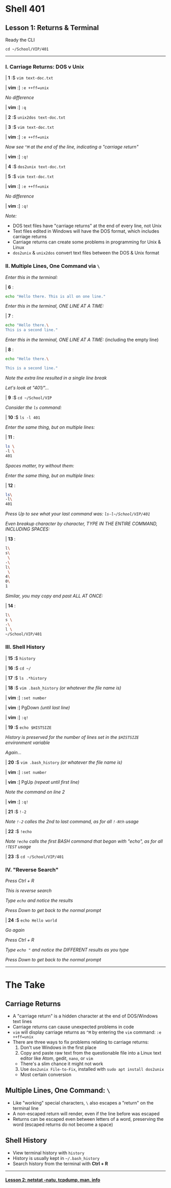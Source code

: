 # Shell 401
## Lesson 1: Returns & Terminal

Ready the CLI

`cd ~/School/VIP/401`

___

### I. Carriage Returns: DOS v Unix

| **1** :$ `vim text-doc.txt`

| **vim** :] `:e ++ff=unix`

*No difference*

| **vim** :] `:q`

| **2** :$ `unix2dos text-doc.txt`

| **3** :$ `vim text-doc.txt`

| **vim** :] `:e ++ff=unix`

*Now see `^M` at the end of the line, indicating a "carriage return"*

| **vim** :] `:q!`

| **4** :$ `dos2unix text-doc.txt`

| **5** :$ `vim text-doc.txt`

| **vim** :] `:e ++ff=unix`

*No difference*

| **vim** :] `:q!`

*Note:*
- DOS text files have "carriage returns" at the end of every line, not Unix
- Text files edited in Windows will have the DOS format, which includes carriage returns
- Carriage returns can create some problems in programming for Unix & Linux
- `dos2unix` & `unix2dos` convert text files between the DOS & Unix format

### II. Multiple Lines, One Command via `\`

*Enter this in the terminal:*

| **6** :
```sh
echo "Hello there. This is all on one line."
```

*Enter this in the terminal, ONE LINE AT A TIME:*

| **7** :
```sh
echo "Hello there.\
This is a second line."
```

*Enter this in the terminal, ONE LINE AT A TIME:* (including the empty line)

| **8** :
```sh
echo "Hello there.\

This is a second line."
```

*Note the extra line resulted in a single line break*

*Let's look at "401/"...*

| **9** :$ `cd ~/School/VIP`

*Consider the `ls` command:*

| **10** :$ `ls -l 401`

*Enter the same thing, but on multiple lines:*

| **11** :
```sh
ls \
-l \
401
```

*Spaces matter, try without them:*

*Enter the same thing, but on multiple lines:*

| **12** :
```sh
ls\
-l\
401
```

*Press Up to see what your last command was: `ls-l~/School/VIP/401`*

*Even breakup character by character, TYPE IN THE ENTIRE COMMAND, INCLUDING SPACES:*

| **13** :
```sh
l\
s\
 \
-\
l\
 \
4\
0\
1
```

*Similar, you may copy and past ALL AT ONCE:*

| **14** :
```sh
l\
s \
-\
l \
~/School/VIP/401
```

### III. Shell History

| **15** :$ `history`

| **16** :$ `cd ~/`

| **17** :$ `ls .*history`

| **18** :$ `vim .bash_history` *(or whatever the file name is)*

| **vim** :] `:set number`

| **vim** :] PgDown *(until last line)*

| **vim** :] `:q!`

| **19** :$ `echo $HISTSIZE`

*History is preserved for the number of lines set in the `$HISTSIZE` environment variable*

*Again...*

| **20** :$ `vim .bash_history` *(or whatever the file name is)*

| **vim** :] `:set number`

| **vim** :] PgUp *(repeat until first line)*

*Note the command on line 2*

| **vim** :] `:q!`

| **21** :$ `!-2`

*Note `!-2` calles the 2nd to last command, as for all `!-Nth` usage*

| **22** :$ `!echo`

*Note `!echo` calls the first BASH command that began with "echo", as for all `!TEST` usage*

| **23** :$ `cd ~/School/VIP/401`

### IV. "Reverse Search"

*Press Ctrl + R*

*This is reverse search*

*Type `echo` and notice the results*

*Press Down to get back to the normal prompt*

| **24** :$ `echo Hello world`

*Go again*

*Press Ctrl + R*

*Type `echo "` and notice the DIFFERENT results as you type*

*Press Down to get back to the normal prompt*

___

# The Take

## Carriage Returns
- A "carriage return" is a hidden character at the end of DOS/Windows text lines
- Carriage returns can cause unexpected problems in code
- `vim` will display carriage returns as `^M` by entering the `vim` command: `:e ++ff=unix`
- There are three ways to fix problems relating to carriage returns:
  1. Don't use Windows in the first place
  2. Copy and paste raw text from the questionable file into a Linux text editor like Atom, gedit, `nano`, or `vim`
    - There's a slim chance it might not work
  3. Use `dos2unix File-to-Fix`, installed with `sudo apt install dos2unix`
    - Most certain conversion

## Multiple Lines, One Command: `\`
- Like "working" special characters, `\` also escapes a "return" on the terminal line
- A non-escaped return will render, even if the line before was escaped
- Returns can be escaped even between letters of a word, preserving the word (escaped returns do not become a space)

## Shell History
- View terminal history with `history`
- History is usually kept in `~/.bash_history`
- Search history from the terminal with **Ctrl + R**

___

#### [Lesson 2: netstat -natu, tcpdump, man, info](https://github.com/inkVerb/vip/blob/master/401/Lesson-02.md)
